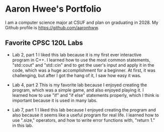 
# Aaron Hwee's Portfolio

I am a computer science major at CSUF and plan on graduating in 2028. My Github profile is https://github.com/aaronhww.

## Favorite CPSC 120L Labs

* Lab 2, part 1
I liked this lab because it is my first ever interactive program in C++. I learned how to use the most common statements, "std::cout" and "std::cin" and to get the user's input and apply it in the code, which was a huge accomplishment for a beginner. At first, it was challenging, but after I got the hang of it, I saw how easy it was.

* Lab 4, part 2
This is my favorite lab because I enjoyed creating the program, which was a simple game, and also enjoyed playing it. I learned how to use "if" and "if else" statements properly, which I think is important because it is used in many labs.

* Lab 7, part 1
I liked this lab because I enjoyed creating the program and also because it seems like a useful program for real life. I learned how to use ".size," operators, and how to write error functions with, "return 1." in this lab.
